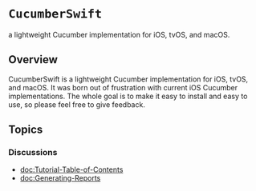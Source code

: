 # ``CucumberSwift``

a lightweight Cucumber implementation for iOS, tvOS, and macOS.

## Overview

CucumberSwift is a lightweight Cucumber implementation for iOS, tvOS, and macOS. It was born out of frustration with current iOS Cucumber implementations. The whole goal is to make it easy to install and easy to use, so please feel free to give feedback.

## Topics

### Discussions
- <doc:Tutorial-Table-of-Contents>
- <doc:Generating-Reports>
